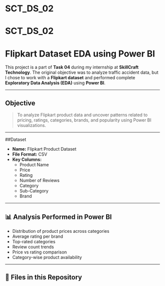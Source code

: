 # SCT_DS_02
# SCT_DS_02
# Flipkart Dataset EDA using Power BI

This project is a part of **Task 04** during my internship at **SkillCraft Technology**. The original objective was to analyze traffic accident data, but I chose to work with a **Flipkart dataset** and performed complete **Exploratory Data Analysis (EDA)** using **Power BI**.

---

##  Objective

> To analyze Flipkart product data and uncover patterns related to pricing, ratings, categories, brands, and popularity using Power BI visualizations.

---

##Dataset

- **Name:** Flipkart Product Dataset
- **File Format:** CSV
- **Key Columns:**
  - Product Name
  - Price
  - Rating
  - Number of Reviews
  - Category
  - Sub-Category
  - Brand

---

## 📊 Analysis Performed in Power BI

- Distribution of product prices across categories
- Average rating per brand
- Top-rated categories
- Review count trends
- Price vs rating comparison
- Category-wise product availability

---

## 📂 Files in this Repository

